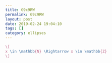 ```yaml
---
title: G9c9RW
permalink: G9c9RW
layout: post
date: 2019-02-24 19:04:10
tags: []
category: ellipses
---
```


```latex
\[
x \in \mathbb{N} \Rightarrow x \in \mathbb{Z}
\]
```